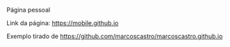 Página pessoal

Link da página: https://mobile.github.io

Exemplo tirado de https://github.com/marcoscastro/marcoscastro.github.io